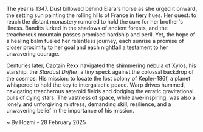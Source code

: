 
The year is 1347.  Dust billowed behind Elara's horse as she urged it onward, the setting sun painting the rolling hills of France in fiery hues.  Her quest: to reach the distant monastery rumored to hold the cure for her brother's illness.  Bandits lurked in the shadows of ancient forests, and the treacherous mountain passes promised hardship and peril. Yet, the hope of a healing balm fueled her relentless journey, each sunrise a promise of closer proximity to her goal and each nightfall a testament to her unwavering courage.

Centuries later, Captain Rexx navigated the shimmering nebula of Xylos, his starship, the *Stardust Drifter*, a tiny speck against the colossal backdrop of the cosmos.  His mission: to locate the lost colony of Kepler-186f, a planet whispered to hold the key to intergalactic peace.  Warp drives hummed, navigating treacherous asteroid fields and dodging the erratic gravitational pulls of dying stars. The vastness of space, while awe-inspiring, was also a lonely and unforgiving mistress, demanding skill, resilience, and a unwavering belief in the importance of his mission.

~ By Hozmi - 28 February 2025
